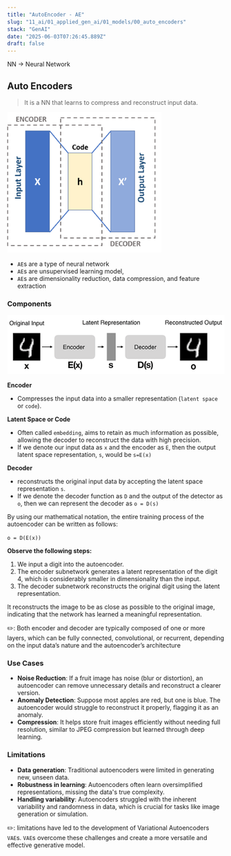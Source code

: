 ```yaml
---
title: "AutoEncoder - AE"
slug: "11_ai/01_applied_gen_ai/01_models/00_auto_encoders"
stack: "GenAI"
date: "2025-06-03T07:26:45.889Z"
draft: false
---
```


NN -> Neural Network

## **A**uto **E**ncoders

> It is a NN that learns to compress and reconstruct input data.

![AutoEncoder - Architecture](../../../../../src/images/11_ai/01_agen_ai/agi-9.png)

- `AE`s are a type of neural network
- `AE`s are unsupervised learning model,
- `AE`s are dimensionality reduction, data compression, and feature extraction

### Components

![AutoEncoder - example](../../../../../src/images/11_ai/01_agen_ai/agi-9a.png)

**Encoder**

- Compresses the input data into a smaller representation (`latent space` or `code`).

**Latent Space or Code**

- Often called `embedding`, aims to retain as much information as possible, allowing the decoder to reconstruct the data with high precision.
- If we denote our input data as `x` and the encoder as `E`, then the output latent space representation, `s`, would be `s=E(x)`

**Decoder**

- reconstructs the original input data by accepting the latent space representation `s`.
- If we denote the decoder function as `D` and the output of the detector as `o`, then we can represent the decoder as `o = D(s)`

By using our mathematical notation, the entire training process of the autoencoder can be written as follows:

`o = D(E(x))`

**Observe the following steps:**

1. We input a digit into the autoencoder.
2. The encoder subnetwork generates a latent representation of the digit 4, which is considerably smaller in dimensionality than the input.
3. The decoder subnetwork reconstructs the original digit using the latent representation.

It reconstructs the image to be as close as possible to the original image, indicating that the network has learned a meaningful representation.

✏️: Both encoder and decoder are typically composed of one or more layers, which can be fully connected, convolutional, or recurrent, depending on the input data’s nature and the autoencoder’s architecture

### Use Cases

- **Noise Reduction**: If a fruit image has noise (blur or distortion), an autoencoder can remove unnecessary details and reconstruct a clearer version.
- **Anomaly Detection**: Suppose most apples are red, but one is blue. The autoencoder would struggle to reconstruct it properly, flagging it as an anomaly.
- **Compression**: It helps store fruit images efficiently without needing full resolution, similar to JPEG compression but learned through deep learning.

### Limitations

- **Data generation**: Traditional autoencoders were limited in generating new, unseen data.
- **Robustness in learning**: Autoencoders often learn oversimplified representations,
  missing the data's true complexity.
- **Handling variability**: Autoencoders struggled with the inherent variability and
  randomness in data, which is crucial for tasks like image generation or simulation.

✏️: limitations have led to the development of Variational
Autoencoders `VAE`s. `VAE`s overcome these challenges and create a more versatile and effective generative model.
